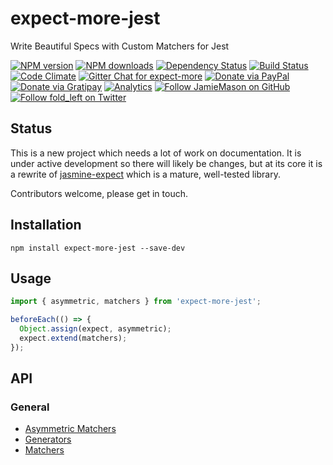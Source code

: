 # expect-more-jest

Write Beautiful Specs with Custom Matchers for Jest

[![NPM version](http://img.shields.io/npm/v/expect-more-jest.svg?style=flat-square)](https://www.npmjs.com/package/expect-more-jest)
[![NPM downloads](http://img.shields.io/npm/dm/expect-more-jest.svg?style=flat-square)](https://www.npmjs.com/package/expect-more-jest)
[![Dependency Status](http://img.shields.io/david/JamieMason/expect-more-jest.svg?style=flat-square)](https://david-dm.org/JamieMason/expect-more-jest)
[![Build Status](http://img.shields.io/travis/JamieMason/expect-more-jest/master.svg?style=flat-square)](https://travis-ci.org/JamieMason/expect-more-jest)
[![Code Climate](https://img.shields.io/codeclimate/github/JamieMason/expect-more.svg?style=flat-square)](https://codeclimate.com/github/JamieMason/expect-more)
[![Gitter Chat for expect-more](https://badges.gitter.im/Join%20Chat.svg)](https://gitter.im/JamieMason/expect-more)
[![Donate via PayPal](https://img.shields.io/badge/donate-paypal-blue.svg)](https://www.paypal.me/foldleft)
[![Donate via Gratipay](https://img.shields.io/gratipay/user/JamieMason.svg)](https://gratipay.com/~JamieMason/)
[![Analytics](https://ga-beacon.appspot.com/UA-45466560-5/expect-more-jest?flat&useReferer)](https://github.com/igrigorik/ga-beacon)
[![Follow JamieMason on GitHub](https://img.shields.io/github/followers/JamieMason.svg?style=social&label=Follow)](https://github.com/JamieMason)
[![Follow fold_left on Twitter](https://img.shields.io/twitter/follow/fold_left.svg?style=social&label=Follow)](https://twitter.com/fold_left)

## Status

This is a new project which needs a lot of work on documentation. It is under active development so there will likely be
changes, but at its core it is a rewrite of [jasmine-expect](https://github.com/JamieMason/Jasmine-Matchers#readme)
which is a mature, well-tested library.

Contributors welcome, please get in touch.

## Installation

```
npm install expect-more-jest --save-dev
```

## Usage

```js
import { asymmetric, matchers } from 'expect-more-jest';

beforeEach(() => {
  Object.assign(expect, asymmetric);
  expect.extend(matchers);
});
```

## API

### General

* [Asymmetric Matchers](https://github.com/JamieMason/expect-more/blob/master/packages/expect-more-jest/docs/api.md#asymmetric-matchers)
* [Generators](https://github.com/JamieMason/expect-more/blob/master/packages/expect-more-jest/docs/api.md#generators)
* [Matchers](https://github.com/JamieMason/expect-more/blob/master/packages/expect-more-jest/docs/api.md#matchers)
